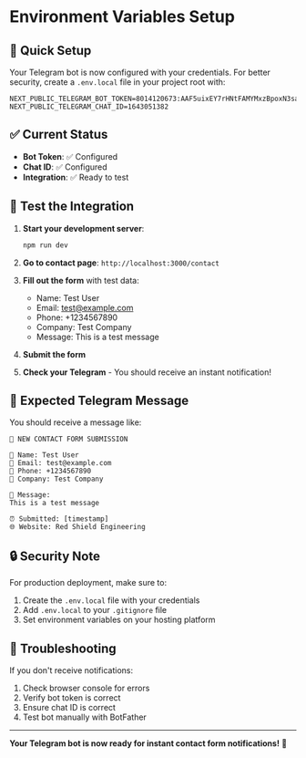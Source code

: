 # Environment Variables Setup

## 🔧 Quick Setup

Your Telegram bot is now configured with your credentials. For better security, create a `.env.local` file in your project root with:

```env
NEXT_PUBLIC_TELEGRAM_BOT_TOKEN=8014120673:AAF5uixEY7rHNtFAMYMxzBpoxN3salvNPHQ
NEXT_PUBLIC_TELEGRAM_CHAT_ID=1643051382
```

## ✅ Current Status

- **Bot Token**: ✅ Configured
- **Chat ID**: ✅ Configured
- **Integration**: ✅ Ready to test

## 🧪 Test the Integration

1. **Start your development server**:
   ```bash
   npm run dev
   ```

2. **Go to contact page**: `http://localhost:3000/contact`

3. **Fill out the form** with test data:
   - Name: Test User
   - Email: test@example.com
   - Phone: +1234567890
   - Company: Test Company
   - Message: This is a test message

4. **Submit the form**

5. **Check your Telegram** - You should receive an instant notification!

## 📱 Expected Telegram Message

You should receive a message like:
```
🚨 NEW CONTACT FORM SUBMISSION

👤 Name: Test User
📧 Email: test@example.com
📱 Phone: +1234567890
🏢 Company: Test Company

💬 Message:
This is a test message

⏰ Submitted: [timestamp]
🌐 Website: Red Shield Engineering
```

## 🔒 Security Note

For production deployment, make sure to:
1. Create the `.env.local` file with your credentials
2. Add `.env.local` to your `.gitignore` file
3. Set environment variables on your hosting platform

## 🚨 Troubleshooting

If you don't receive notifications:
1. Check browser console for errors
2. Verify bot token is correct
3. Ensure chat ID is correct
4. Test bot manually with BotFather

---

**Your Telegram bot is now ready for instant contact form notifications!** 🎉 